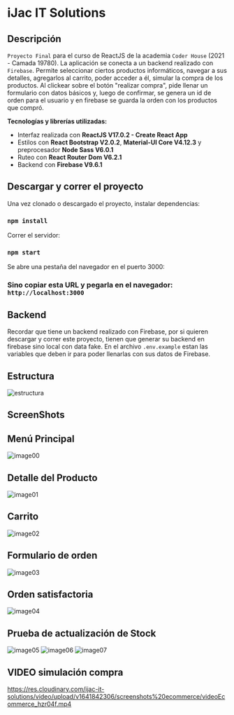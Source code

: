# iJac IT Solutions

## Descripción 

`Proyecto Final` para el curso de ReactJS de la academia `Coder House` (2021 - Camada 19780).
La aplicación se conecta a un backend realizado con `Firebase`.
Permite seleccionar ciertos productos informáticos, navegar a sus detalles, agregarlos al carrito, poder acceder a él, simular la compra de los productos.
Al clickear sobre el botón "realizar compra", pide llenar un formulario con datos básicos y, luego de confirmar,
se genera un id de orden para el usuario y en firebase se guarda la orden con los productos que compró.

**Tecnologías y librerías utilizadas:**

- Interfaz realizada con **ReactJS V17.0.2 - Create React App**
- Estilos con **React Bootstrap V2.0.2**, **Material-UI Core V4.12.3** y preprocesador **Node Sass V6.0.1**
- Ruteo con **React Router Dom V6.2.1**
- Backend con **Firebase V9.6.1**

## Descargar y correr el proyecto

Una vez clonado o descargado el proyecto, instalar dependencias:

### `npm install`

Correr el servidor:

### `npm start`

Se abre una pestaña del navegador en el puerto 3000:

### Sino copiar esta URL y pegarla en el navegador: `http://localhost:3000`

## Backend

Recordar que tiene un backend realizado con Firebase, por si quieren descargar y correr este proyecto, tienen que generar su backend en firebase sino local con data fake.
En el archivo `.env.example` estan las variables que deben ir para poder llenarlas con sus datos de Firebase.

## Estructura

![estructura](https://res.cloudinary.com/ijac-it-solutions/image/upload/v1641840729/screenshots%20ecommerce/estructuraEcommerce_sqn0ir.png)

## ScreenShots

## Menú Principal
![image00](https://res.cloudinary.com/ijac-it-solutions/image/upload/v1641840159/screenshots%20ecommerce/ecommerce1_uijnsd.png)
## Detalle del Producto
![image01](https://res.cloudinary.com/ijac-it-solutions/image/upload/v1641840163/screenshots%20ecommerce/ecommerce2_jq4gaw.png)
## Carrito
![image02](https://res.cloudinary.com/ijac-it-solutions/image/upload/v1641840333/screenshots%20ecommerce/ecommerce3_q7pj9i.png)
## Formulario de orden
![image03](https://res.cloudinary.com/ijac-it-solutions/image/upload/v1641840336/screenshots%20ecommerce/ecommerce4_nqgoqs.png)
## Orden satisfactoria
![image04](https://res.cloudinary.com/ijac-it-solutions/image/upload/v1641840338/screenshots%20ecommerce/ecommerce5_nydykl.png)
## Prueba de actualización de Stock
![image05](https://res.cloudinary.com/ijac-it-solutions/image/upload/v1641840333/screenshots%20ecommerce/ecommerce3_q7pj9i.png)
![image06](https://res.cloudinary.com/ijac-it-solutions/image/upload/v1641840333/screenshots%20ecommerce/ecommerce3_q7pj9i.png)
![image07](https://res.cloudinary.com/ijac-it-solutions/image/upload/v1641840333/screenshots%20ecommerce/ecommerce3_q7pj9i.png)

## VIDEO simulación compra
https://res.cloudinary.com/ijac-it-solutions/video/upload/v1641842306/screenshots%20ecommerce/videoEcommerce_hzr04f.mp4

